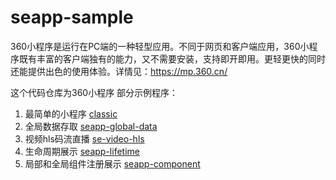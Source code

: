 # seapp-sample

360小程序是运行在PC端的一种轻型应用。不同于网页和客户端应用，360小程序既有丰富的客户端独有的能力，又不需要安装，支持即开即用。更轻更快的同时还能提供出色的使用体验。详情见：https://mp.360.cn/

这个代码仓库为360小程序 部分示例程序：

1. 最简单的小程序 [classic](classic) 
1. 全局数据存取 [seapp-global-data](seapp-global-data) 
1. 视频hls码流直播 [se-video-hls](se-video-hls) 
1. 生命周期展示 [seapp-lifetime](seapp-lifetime) 
1. 局部和全局组件注册展示 [seapp-component](seapp-component) 
